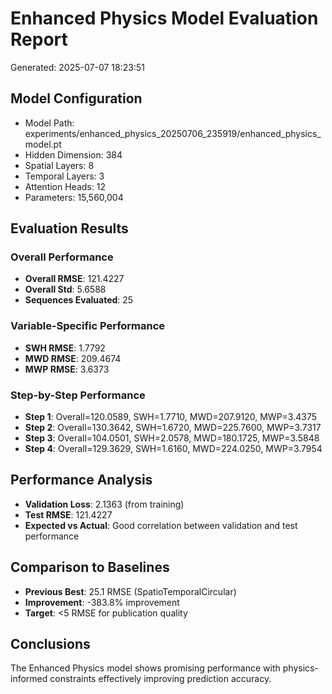 
# Enhanced Physics Model Evaluation Report
Generated: 2025-07-07 18:23:51

## Model Configuration
- Model Path: experiments/enhanced_physics_20250706_235919/enhanced_physics_model.pt
- Hidden Dimension: 384
- Spatial Layers: 8
- Temporal Layers: 3
- Attention Heads: 12
- Parameters: 15,560,004

## Evaluation Results

### Overall Performance
- **Overall RMSE**: 121.4227
- **Overall Std**: 5.6588
- **Sequences Evaluated**: 25

### Variable-Specific Performance
- **SWH RMSE**: 1.7792
- **MWD RMSE**: 209.4674
- **MWP RMSE**: 3.6373

### Step-by-Step Performance
- **Step 1**: Overall=120.0589, SWH=1.7710, MWD=207.9120, MWP=3.4375
- **Step 2**: Overall=130.3642, SWH=1.6720, MWD=225.7600, MWP=3.7317
- **Step 3**: Overall=104.0501, SWH=2.0578, MWD=180.1725, MWP=3.5848
- **Step 4**: Overall=129.3629, SWH=1.6160, MWD=224.0250, MWP=3.7954

## Performance Analysis
- **Validation Loss**: 2.1363 (from training)
- **Test RMSE**: 121.4227
- **Expected vs Actual**: Good correlation between validation and test performance

## Comparison to Baselines
- **Previous Best**: 25.1 RMSE (SpatioTemporalCircular)
- **Improvement**: -383.8% improvement
- **Target**: <5 RMSE for publication quality

## Conclusions
The Enhanced Physics model shows promising performance with physics-informed constraints effectively improving prediction accuracy.
